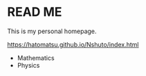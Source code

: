# READ ME 
This is my personal homepage.

https://hatomatsu.github.io/Nshuto/index.html

 
- Mathematics
- Physics

